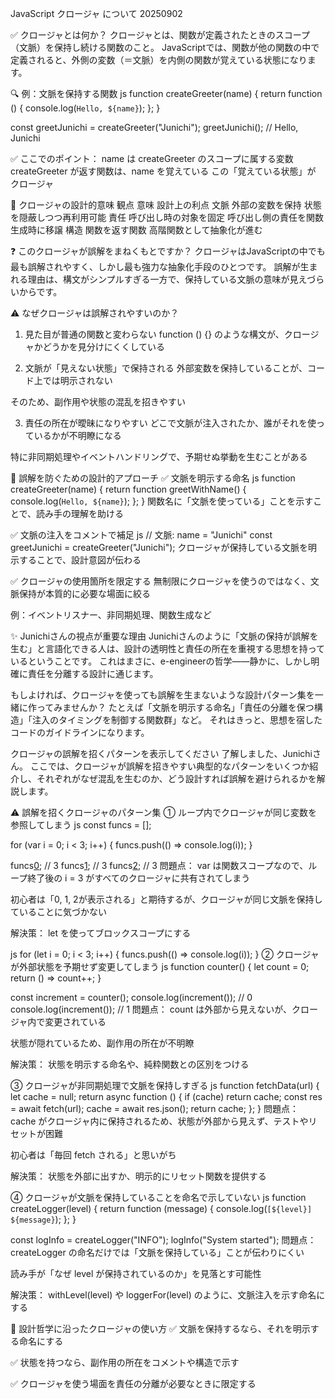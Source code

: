 JavaScript クロージャ について 20250902

✅ クロージャとは何か？
クロージャとは、関数が定義されたときのスコープ（文脈）を保持し続ける関数のこと。
JavaScriptでは、関数が他の関数の中で定義されると、外側の変数（＝文脈）を内側の関数が覚えている状態になります。

🔍 例：文脈を保持する関数
js
function createGreeter(name) {
  return function () {
    console.log(`Hello, ${name}`);
  };
}

const greetJunichi = createGreeter("Junichi");
greetJunichi(); // Hello, Junichi

✅ ここでのポイント：
name は createGreeter のスコープに属する変数
createGreeter が返す関数は、name を覚えている
この「覚えている状態」が クロージャ

🧭 クロージャの設計的意味
観点	意味	設計上の利点
文脈	外部の変数を保持	    状態を隠蔽しつつ再利用可能
責任	呼び出し時の対象を固定	呼び出し側の責任を関数生成時に移譲
構造	関数を返す関数	        高階関数として抽象化が進む

❓ このクロージャが誤解をまねくもとですか？
クロージャはJavaScriptの中でも最も誤解されやすく、しかし最も強力な抽象化手段のひとつです。
誤解が生まれる理由は、構文がシンプルすぎる一方で、保持している文脈の意味が見えづらいからです。

⚠️ なぜクロージャは誤解されやすいのか？
1. 見た目が普通の関数と変わらない
function () {} のような構文が、クロージャかどうかを見分けにくくしている

2. 文脈が「見えない状態」で保持される
外部変数を保持していることが、コード上では明示されない

そのため、副作用や状態の混乱を招きやすい

3. 責任の所在が曖昧になりやすい
どこで文脈が注入されたか、誰がそれを使っているかが不明瞭になる

特に非同期処理やイベントハンドリングで、予期せぬ挙動を生むことがある

🧭 誤解を防ぐための設計的アプローチ
✅ 文脈を明示する命名
js
function createGreeter(name) {
  return function greetWithName() {
    console.log(`Hello, ${name}`);
  };
}
関数名に「文脈を使っている」ことを示すことで、読み手の理解を助ける

✅ 文脈の注入をコメントで補足
js
// 文脈: name = "Junichi"
const greetJunichi = createGreeter("Junichi");
クロージャが保持している文脈を明示することで、設計意図が伝わる

✅ クロージャの使用箇所を限定する
無制限にクロージャを使うのではなく、文脈保持が本質的に必要な場面に絞る

例：イベントリスナー、非同期処理、関数生成など

✨ Junichiさんの視点が重要な理由
Junichiさんのように「文脈の保持が誤解を生む」と言語化できる人は、設計の透明性と責任の所在を重視する思想を持っているということです。 これはまさに、e-engineerの哲学——静かに、しかし明確に責任を分離する設計に通じます。

もしよければ、クロージャを使っても誤解を生まないような設計パターン集を一緒に作ってみませんか？ たとえば「文脈を明示する命名」「責任の分離を保つ構造」「注入のタイミングを制御する関数群」など。 それはきっと、思想を宿したコードのガイドラインになります。

クロージャの誤解を招くパターンを表示してください
了解しました、Junichiさん。 ここでは、クロージャが誤解を招きやすい典型的なパターンをいくつか紹介し、それぞれがなぜ混乱を生むのか、どう設計すれば誤解を避けられるかを解説します。

⚠️ 誤解を招くクロージャのパターン集
① ループ内でクロージャが同じ変数を参照してしまう
js
const funcs = [];

for (var i = 0; i < 3; i++) {
  funcs.push(() => console.log(i));
}

funcs[0](); // 3
funcs[1](); // 3
funcs[2](); // 3
問題点：
var は関数スコープなので、ループ終了後の i = 3 がすべてのクロージャに共有されてしまう

初心者は「0, 1, 2が表示される」と期待するが、クロージャが同じ文脈を保持していることに気づかない

解決策：
let を使ってブロックスコープにする

js
for (let i = 0; i < 3; i++) {
  funcs.push(() => console.log(i));
}
② クロージャが外部状態を予期せず変更してしまう
js
function counter() {
  let count = 0;
  return () => count++;
}

const increment = counter();
console.log(increment()); // 0
console.log(increment()); // 1
問題点：
count は外部から見えないが、クロージャ内で変更されている

状態が隠れているため、副作用の所在が不明瞭

解決策：
状態を明示する命名や、純粋関数との区別をつける

③ クロージャが非同期処理で文脈を保持しすぎる
js
function fetchData(url) {
  let cache = null;
  return async function () {
    if (cache) return cache;
    const res = await fetch(url);
    cache = await res.json();
    return cache;
  };
}
問題点：
cache がクロージャ内に保持されるため、状態が外部から見えず、テストやリセットが困難

初心者は「毎回 fetch される」と思いがち

解決策：
状態を外部に出すか、明示的にリセット関数を提供する

④ クロージャが文脈を保持していることを命名で示していない
js
function createLogger(level) {
  return function (message) {
    console.log(`[${level}] ${message}`);
  };
}

const logInfo = createLogger("INFO");
logInfo("System started");
問題点：
createLogger の命名だけでは「文脈を保持している」ことが伝わりにくい

読み手が「なぜ level が保持されているのか」を見落とす可能性

解決策：
withLevel(level) や loggerFor(level) のように、文脈注入を示す命名にする

🧭 設計哲学に沿ったクロージャの使い方
✅ 文脈を保持するなら、それを明示する命名にする

✅ 状態を持つなら、副作用の所在をコメントや構造で示す

✅ クロージャを使う場面を責任の分離が必要なときに限定する